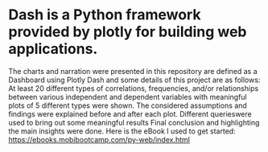 # Dash is a Python framework provided by plotly for building web applications. 
The charts and narration were presented in this repository are defined as a Dashboard using Plotly Dash and some details of this project are as follows: 
At least 20 different types of correlations, frequencies, and/or relationships between various independent and dependent variables with meaningful plots of 5 different types were shown. 
The considered assumptions and findings were explained before and after each plot. 
Different querieswere used to bring out some meaningful results
Final conclusion and highlighting the main insights were done. 
Here is the eBook I used to get started: https://ebooks.mobibootcamp.com/py-web/index.html
